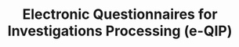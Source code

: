 ---
title: Electronic Questionnaires for Investigations Processing (e-QIP) 
link: https://www.e-qip.opm.gov/eqip-applicant/showLogin.login
image: assets/images/projects/project-eqip.png
home: true
---
